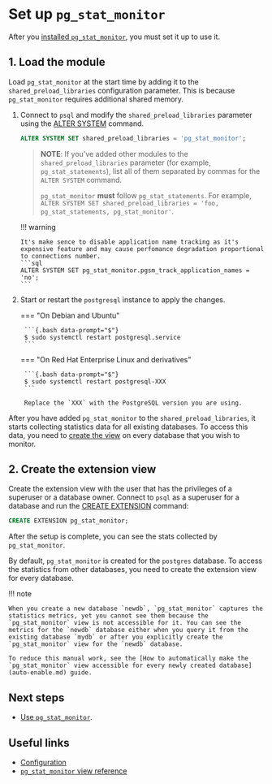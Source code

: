 # Set up `pg_stat_monitor`

After you [installed `pg_stat_monitor`](install.md), you must set it up to use it.

## 1. Load the module

Load `pg_stat_monitor` at the start time by adding it to the `shared_preload_libraries` configuration parameter. This is because `pg_stat_monitor` requires additional shared memory.

1. Connect to `psql` and modify the `shared_preload_libraries` parameter using the [ALTER SYSTEM](https://www.postgresql.org/docs/current/sql-altersystem.html) command. 

    ```sql
    ALTER SYSTEM SET shared_preload_libraries = 'pg_stat_monitor';
    ```

    > **NOTE**: If you’ve added other modules to the `shared_preload_libraries` parameter (for example, `pg_stat_statements`), list all of them separated by commas for the `ALTER SYSTEM` command. 
    >
    >`pg_stat_monitor` **must** follow `pg_stat_statements`. For example, `ALTER SYSTEM SET shared_preload_libraries = 'foo, pg_stat_statements, pg_stat_monitor'`.

    !!! warning
   
       It's make sence to disable application name tracking as it's expensive feature and may cause perfomance degradation proportional to connections number.
       ```sql
       ALTER SYSTEM SET pg_stat_monitor.pgsm_track_application_names = 'no';
       ```
   

3. Start or restart the `postgresql` instance to apply the changes.

    === "On Debian and Ubuntu"

        ```{.bash data-prompt="$"}
        $ sudo systemctl restart postgresql.service
        ```

    === "On Red Hat Enterprise Linux and derivatives"

        ```{.bash data-prompt="$"}
        $ sudo systemctl restart postgresql-XXX
        ```
        
        Replace the `XXX` with the PostgreSQL version you are using.

After you have  added `pg_stat_monitor` to the `shared_preload_libraries`,  it starts collecting statistics data for all existing databases. To access this data, you need to [create the view](#2-create-the-extension-view) on every database that you wish to monitor. 

## 2. Create the extension view

Create the extension view with the user that has the privileges of a superuser or a database owner. Connect to `psql` as a superuser for a database and run the [CREATE EXTENSION](https://www.postgresql.org/docs/current/sql-createextension.html) command:


```sql
CREATE EXTENSION pg_stat_monitor;
```

After the setup is complete, you can see the stats collected by `pg_stat_monitor`.

By default, `pg_stat_monitor` is created for the `postgres` database. To access the statistics from other databases, you need to create the extension view for every database. 

!!! note

    When you create a new database `newdb`, `pg_stat_monitor` captures the statistics metrics, yet you cannot see them because the `pg_stat_monitor` view is not accessible for it. You can see the metrics for the `newdb` database either when you query it from the existing database `mydb` or after you explicitly create the `pg_stat_monitor` view for the `newdb` database.

    To reduce this manual work, see the [How to automatically make the `pg_stat_monitor` view accessible for every newly created database](auto-enable.md) guide.

## Next steps

* [Use `pg_stat_monitor`](user_guide.md). 


## Useful links

* [Configuration](configuration.md)
* [`pg_stat_monitor` view reference](reference.md)

